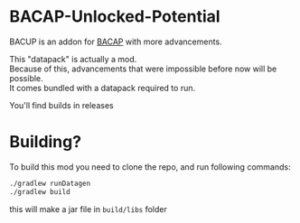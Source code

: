 # BACAP-Unlocked-Potential
BACUP is an addon for [BACAP](https://modrinth.com/datapack/blazeandcaves-advancements-pack) with more advancements.

This "datapack" is actually a mod.  
Because of this, advancements that were impossible before now will be possible.  
It comes bundled with a datapack required to run.

You'll find builds in releases

# Building?
To build this mod you need to clone the repo, and run following commands:
```bash
./gradlew runDatagen
./gradlew build
```

this will make a jar file in `build/libs` folder
